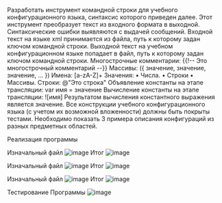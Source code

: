 Разработать инструмент командной строки для учебного конфигурационного
языка, синтаксис которого приведен далее. Этот инструмент преобразует текст из
входного формата в выходной. Синтаксические ошибки выявляются с выдачей
сообщений.
Входной текст на языке xml принимается из файла, путь к которому задан
ключом командной строки. Выходной текст на учебном конфигурационном
языке попадает в файл, путь к которому задан ключом командной строки.
Многострочные комментарии:
{{!--
Это многострочный
комментарий
--}}
Массивы:
({ значение, значение, значение, ... })
Имена:
[a-zA-Z]+
Значения:
• Числа.
• Строки
• Массивы.
Строки:
@"Это строка"
Объявление константы на этапе трансляции:
var имя = значение
Вычисление константы на этапе трансляции:
![имя]
Результатом вычисления константного выражения является значение.
Все конструкции учебного конфигурационного языка (с учетом их
возможной вложенности) должны быть покрыты тестами. Необходимо показать 3
примера описания конфигураций из разных предметных областей.

Реализация программы

Изначальный файл
![image](https://github.com/user-attachments/assets/a376c28b-3f93-4358-8e57-496a83cdd63d)
Итог
![image](https://github.com/user-attachments/assets/1079c98f-c9ad-4157-84dd-0437a41cfb5f)

Изначальный файл
![image](https://github.com/user-attachments/assets/eec3f8b1-97b6-4af8-8f2f-403e96d7cda3)
Итог
![image](https://github.com/user-attachments/assets/e7e31db2-ce16-4359-a73d-0d192e1f63f6)

Изначальный файл
![image](https://github.com/user-attachments/assets/1f46e981-1127-4e5a-a3e9-edacee2c443b)
Итог
![image](https://github.com/user-attachments/assets/73f73782-fe17-459c-94f1-0a27045937ae)



Тестирование Программы 
![image](https://github.com/user-attachments/assets/207bfb79-3905-476e-b239-6392611ad983)
